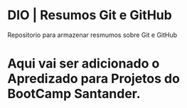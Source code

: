 # DIO | Resumos Git e GitHub

Repositorio para armazenar resmumos sobre Git e GitHub
 # Aqui vai ser adicionado o Apredizado para Projetos do BootCamp Santander.
 
